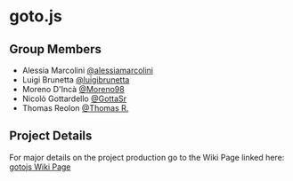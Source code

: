 # goto.js

## Group Members

* Alessia Marcolini [@alessiamarcolini](https://github.com/alessiamarcolini)
* Luigi Brunetta [@luigibrunetta](https://github.com/luigibrunetta)
* Moreno D'Incà [@Moreno98](https://github.com/Moreno98)
* Nicolò Gottardello [@GottaSr](https://github.com/GottaSr)
* Thomas Reolon [@Thomas R.](https://github.com/thomasreolon)

## Project Details

For major details on the project production go to the Wiki Page linked here: [gotojs Wiki Page](https://github.com/alessiamarcolini/goto.js/wiki)
